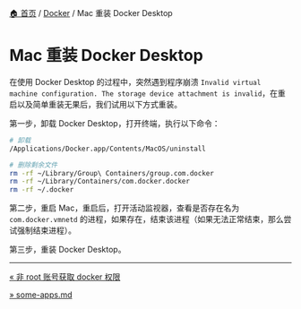 [🏠 首页](../_index.md) / [Docker](_index.md) / Mac 重装 Docker Desktop

# Mac 重装 Docker Desktop

在使用 Docker Desktop 的过程中，突然遇到程序崩溃 `Invalid virtual machine configuration. The storage device attachment is invalid`，在重启以及简单重装无果后，我们试用以下方式重装。

第一步，卸载 Docker Desktop，打开终端，执行以下命令：

```bash
# 卸载
/Applications/Docker.app/Contents/MacOS/uninstall

# 删除剩余文件
rm -rf ~/Library/Group\ Containers/group.com.docker
rm -rf ~/Library/Containers/com.docker.docker
rm -rf ~/.docker
```

第二步，重启 Mac，重启后，打开活动监视器，查看是否存在名为`com.docker.vmnetd` 的进程，如果存在，结束该进程（如果无法正常结束，那么尝试强制结束进程）。

第三步，重装 Docker Desktop。

---
[« 非 root 账号获取 docker 权限](non-root-account-get-docker-permission.md)

[» some-apps.md](some-apps.md)
